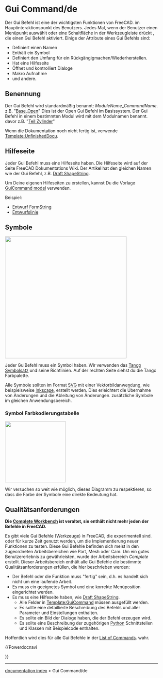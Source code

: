 # Gui Command/de
Der Gui Befehl ist eine der wichtigsten Funktionen von FreeCAD. im Hauptinteraktionspunkt des Benutzers. Jedes Mal, wenn der Benutzer einen Menüpunkt auswählt oder eine Schaltfläche in der Werkzeugleiste drückt , die einen Gui Befehl aktiviert. Einige der Attribute eines Gui Befehls sind:

-   Definiert einen Namen
-   Enthält ein Symbol
-   Definiert den Umfang für ein Rückgängigmachen/Wiederherstellen.
-   Hat eine Hilfeseite
-   Öffnet und kontrolliert Dialoge
-   Makro Aufnahme
-   und andere.

## Benennung

Der Gui Befehl wird standardmäßig benannt: *ModuleName\_CommandName*. z.B. \"[Base\_Open](Base_Open/de.md)\" Dies ist der Open Gui Befehl im Basissystem. Der Gui Befehl in einem bestimmten Modul wird mit dem Modulnamen benannt. davor z.B. \"[Teil Zylinder](Part_Cylinder/de.md)\"

Wenn die Dokumentation noch nicht fertig ist, verwende [Template:UnfinishedDocu](Template:UnfinishedDocu.md).

## Hilfeseite

Jeder Gui Befehl muss eine Hilfeseite haben. Die Hilfeseite wird auf der Seite FreeCAD Dokumentations Wiki. Der Artikel hat den gleichen Namen wie der Gui Befehl, z.B. [Draft ShapeString](Draft_ShapeString.md).

Um Deine eigenen Hilfeseiten zu erstellen, kannst Du die Vorlage [GuiCommand model](GuiCommand_model.md) verwenden.

Beispiel:

-   [Entwurf FormString](Draft_ShapeString/de.md)
-   [Entwurfslinie](Draft_Line/de.md)

## Symbole

<img alt="" src=images/Tango-Palette.png  style="width:400px;">

Jeder GuiBefehl muss ein Symbol haben. Wir verwenden das [Tango Symbolsatz](http://tango-project.org/Tango_Desktop_Project/) und seine Richtlinien. Auf der rechten Seite siehst du die Tango Farbpalette.

Alle Symbole sollten im Format [SVG](SVG.md) mit einer Vektorbildanwendung, wie beispielsweise [Inkscape](http://inkscape.org), erstellt werden. Dies erleichtert die Übernahme von Änderungen und die Ableitung von Änderungen. zusätzliche Symbole im gleichen Anwendungsbereich.

### Symbol Farbkodierungstabelle 

<img alt="" src=images/Colorchart.png  style="width:200px;">

Wir versuchen so weit wie möglich, dieses Diagramm zu respektieren, so dass die Farbe der Symbole eine direkte Bedeutung hat.

## Qualitätsanforderungen


**Die [Complete Workbench](Complete_Workbench/de.md) ist veraltet, sie enthält nicht mehr jeden der Befehle in FreeCAD.**

Es gibt viele Gui Befehle (Werkzeuge) in FreeCAD, die experimentell sind. oder für kurze Zeit genutzt werden, um die Implementierung neuer Funktionen zu testen. Diese Gui Befehle befinden sich meist in den zugeordneten Arbeitsbereichen wie Part, Mesh oder Cam. Um ein gutes Benutzererlebnis zu gewährleisten, wurde der Arbeitsbereich *Complete* erstellt. Dieser Arbeitsbereich enthält alle Gui Befehle die bestimmte Qualitätsanforderungen erfüllen, die hier beschrieben werden:

-   Der Befehl oder die Funktion muss \"fertig\" sein, d.h. es handelt sich nicht um eine laufende Arbeit.
-   Es muss ein geeignetes Symbol und eine korrekte Menüposition eingerichtet werden.
-   Es muss eine Hilfeseite haben, wie [Draft ShapeString](Draft_ShapeString/de.md).
    -   Alle Felder in [Template:GuiCommand](Template:GuiCommand.md) müssen ausgefüllt werden.
    -   Es sollte eine detaillierte Beschreibung des Befehls und aller Parameter und Einstellungen enthalten.
    -   Es sollte ein Bild der Dialoge haben, die der Befehl erzeugen wird.
    -   Es sollte eine Beschreibung der zugehörigen [Python](Python.md) Schnittstellen und Klassen mit Beispielcode enthalten.

Hoffentlich wird dies für alle Gui Befehle in der [List of Commands](List_of_Commands/de.md). wahr.


{{Powerdocnavi

}}

---
[documentation index](../README.md) > Gui Command/de
